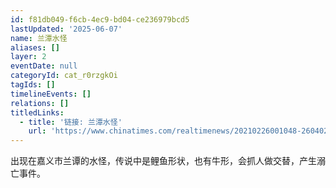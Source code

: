 ```yaml
---
id: f81db049-f6cb-4ec9-bd04-ce236979bcd5
lastUpdated: '2025-06-07'
name: 兰潭水怪
aliases: []
layer: 2
eventDate: null
categoryId: cat_r0rzgkOi
tagIds: []
timelineEvents: []
relations: []
titledLinks:
  - title: '链接: 兰潭水怪'
    url: 'https://www.chinatimes.com/realtimenews/20210226001048-260402?chdtv'
---
```

出现在嘉义市兰谭的水怪，传说中是鲤鱼形状，也有牛形，会抓人做交替，产生溺亡事件。
